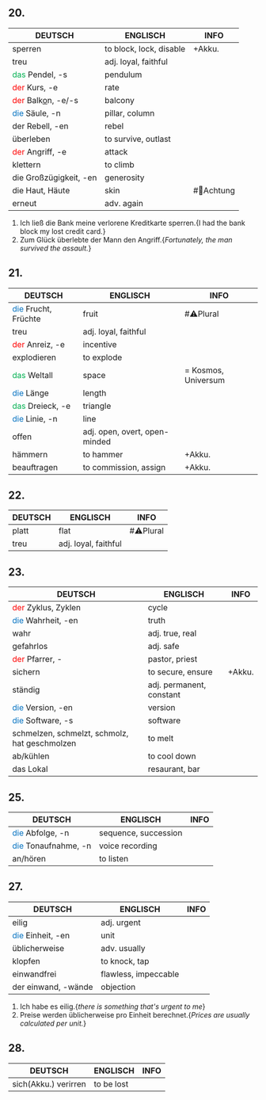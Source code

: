 ## 20.

| DEUTSCH                                               | ENGLISCH                | INFO       |
| ----------------------------------------------------- | ----------------------- | ---------- |
| sperren                                               | to block, lock, disable | +Akku.     |
| treu                                                  | adj. loyal, faithful    |            |
| <font color="#00b050">das</font> Pendel, -s           | pendulum                |            |
| <font color="#ff0000">der</font> Kurs, -e             | rate                    |            |
| <font color="#ff0000">der</font> Balk<u>o</u>n, -e/-s | balcony                 |            |
| <font color="#0070c0">die</font> Säule, -n            | pillar, column          |            |
| der Rebell, -en                                       | rebel                   |            |
| überleben                                             | to survive, outlast     |            |
| <font color="#ff0000">der</font> Angriff, -e          | attack                  |            |
| klettern                                              | to climb                |            |
| die Großzügigkeit, -en                                | generosity              |            |
| die Haut, Häute                                       | skin                    | #🚨Achtung |
| erneut                                                | adv. again              |            |

1. Ich ließ die Bank meine verlorene Kreditkarte sperren.{I had the bank block my lost credit card.}
2. Zum Glück überlebte der Mann den Angriff.{*Fortunately, the man survived the assault.*}

## 21.

| DEUTSCH                                          | ENGLISCH                      | INFO                |
| ------------------------------------------------ | ----------------------------- | ------------------- |
| <font color="#0070c0">die</font> Frucht, Früchte | fruit                         | #⚠️Plural           |
| treu                                             | adj. loyal, faithful          |                     |
| <font color="#ff0000">der</font> Anreiz, -e      | incentive                     |                     |
| explodieren                                      | to explode                    |                     |
| <font color="#00b050">das</font> Weltall         | space                         | = Kosmos, Universum |
| <font color="#0070c0">die</font> Länge           | length                        |                     |
| <font color="#00b050">das</font> Dreieck, -e     | triangle                      |                     |
| <font color="#0070c0">die</font> Linie, -n       | line                          |                     |
| offen                                            | adj. open, overt, open-minded |                     |
| hämmern                                          | to hammer                     | +Akku.              |
| beauftragen                                      | to commission, assign         | +Akku.              |

## 22. 


| DEUTSCH | ENGLISCH             | INFO      |
| ------- | -------------------- | --------- |
| platt   | flat                 | #⚠️Plural |
| treu    | adj. loyal, faithful |           |

## 23.

| DEUTSCH                                         | ENGLISCH                 | INFO   |
| ----------------------------------------------- | ------------------------ | ------ |
| <font color="#ff0000">der</font> Zyklus, Zyklen | cycle                    |        |
| <font color="#0070c0">die</font> Wahrheit, -en  | truth                    |        |
| wahr                                            | adj. true, real          |        |
| gefahrlos                                       | adj. safe                |        |
| <font color="#ff0000">der</font> Pfarrer, -     | pastor, priest           |        |
| sichern                                         | to secure, ensure        | +Akku. |
| ständig                                         | adj. permanent, constant |        |
| <font color="#0070c0">die</font> Version, -en   | version                  |        |
| <font color="#0070c0">die</font> Software, -s   | software                 |        |
| schmelzen, schmelzt, schmolz, hat geschmolzen   | to melt                  |        |
| ab/kühlen                                       | to cool down             |        |
| das Lokal                                       | resaurant, bar           |        |

## 25.

| DEUTSCH                                          | ENGLISCH             | INFO |
| ------------------------------------------------ | -------------------- | ---- |
| <font color="#0070c0">die</font> Abfolge, -n     | sequence, succession |      |
| <font color="#0070c0">die</font> Tonaufnahme, -n | voice recording      |      |
| an/hören                                         | to listen            |      |

## 27. 

| DEUTSCH                                       | ENGLISCH             | INFO |
| --------------------------------------------- | -------------------- | ---- |
| eilig                                         | adj. urgent          |      |
| <font color="#0070c0">die</font> Einheit, -en | unit                 |      |
| üblicherweise                                 | adv. usually         |      |
| klopfen                                       | to knock, tap        |      |
| einwandfrei                                   | flawless, impeccable |      |
| der einwand, -wände                           | objection            |      |

1. Ich habe es eilig.{*there is something that's urgent to me*}
2. Preise werden üblicherweise pro Einheit berechnet.{*Prices are usually calculated per unit.*}


## 28.

| DEUTSCH              | ENGLISCH   | INFO |
| -------------------- | ---------- | ---- |
| sich(Akku.) verirren | to be lost |      |